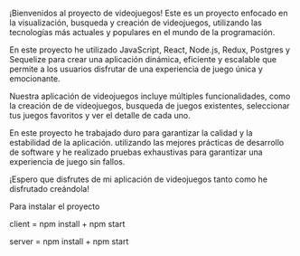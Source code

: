 ¡Bienvenidos al proyecto de videojuegos! Este es un proyecto enfocado en la visualización, busqueda y creación de videojuegos, utilizando las tecnologías más actuales y populares en el mundo de la programación.

En este proyecto he utilizado JavaScript, React, Node.js, Redux, Postgres y Sequelize para crear una aplicación dinámica, eficiente y escalable que permite a los usuarios disfrutar de una experiencia de juego única y emocionante.

Nuestra aplicación de videojuegos incluye múltiples funcionalidades, como la creación de de videojuegos, busqueda de juegos existentes, seleccionar tus juegos favoritos y ver el detalle de cada uno.

En este proyecto he trabajado duro para garantizar la calidad y la estabilidad de la aplicación. utilizando las mejores prácticas de desarrollo de software y he realizado pruebas exhaustivas para garantizar una experiencia de juego sin fallos.

¡Espero que disfrutes de mi aplicación de videojuegos tanto como he disfrutado creándola!


Para instalar el proyecto

client =  npm install  +  npm start

server =  npm install + npm start
